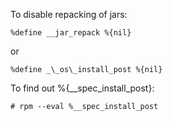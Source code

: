 To disable repacking of jars:

    %define __jar_repack %{nil}

or

    %define _\_os\_install_post %{nil}

To find out %{__spec_install_post}:

    # rpm --eval %__spec_install_post
